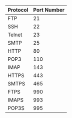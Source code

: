 | Protocol | Port Number |
| -------- | ----------- |
| FTP      | 21          |
| SSH      | 22          |
| Telnet   | 23          |
| SMTP     | 25          |
| HTTP     | 80          |
| POP3     | 110         |
| IMAP     | 143         |
| HTTPS    | 443         |
| SMTPS    | 465         |
| FTPS     | 990         |
| IMAPS    | 993         |
| POP3S    | 995         |
